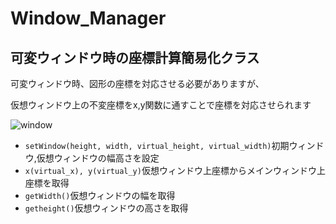 # Window_Manager
## 可変ウィンドウ時の座標計算簡易化クラス

可変ウィンドウ時、図形の座標を対応させる必要がありますが、

仮想ウィンドウ上の不変座標をx,y関数に通すことで座標を対応させられます

![window](https://user-images.githubusercontent.com/91818705/158534591-432041db-7ee9-4687-83a7-a17a283faf0f.gif)

- `setWindow(height, width, virtual_height, virtual_width)`初期ウィンドウ,仮想ウィンドウの幅高さを設定
- `x(virtual_x), y(virtual_y)`仮想ウィンドウ上座標からメインウィンドウ上座標を取得
- `getWidth()`仮想ウィンドウの幅を取得
- `getheight()`仮想ウィンドウの高さを取得
